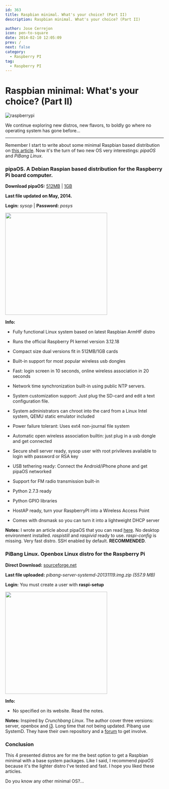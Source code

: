 ```yaml
---
id: 363
title: Raspbian minimal. What's your choice? (Part II)
description: Raspbian minimal. What's your choice? (Part II)

author: Jose Cerrejon
icon: pen-to-square
date: 2014-02-10 12:05:09
prev: /
next: false
category:
  - Raspberry PI
tag:
  - Raspberry PI
---
```


# Raspbian minimal: What's your choice? (Part II)


![raspberrypi](/images/2014/02/startrek.jpg)

We continue exploring new distros, new flavors, to boldly go where no operating system has gone before...

- - -
Remember I start to write about some minimal Raspbian based distribution on [this article](/post.php?id=349). Now it's the turn of two new OS very interestings: *pipaOS* and *PiBang Linux*.

###  pipaOS. A Debian Raspian based distribution for the Raspberry Pi board computer.

**Download pipaOS:** [512MB](http://pipaos.mitako.eu/download/pipaos-2.6-tiny500mb.img.gz) | [1GB](http://pipaos.mitako.eu/download/pipaos-2.6-small1gb.img.gz)

**Last file updated on May, 2014.**

**Login:** *sysop* | **Password:** *posys*

<a title="Some useful command to take a look" rel="lightbox" href="/images/2014/02/pipaOS.jpg">
<img width="324" src="/images/2014/02/pipaOS_min.jpg">
</a>

**Info:**

* Fully functional Linux system based on latest Raspbian ArmHF distro

* Runs the official Raspberry PI kernel version 3.12.18

* Compact size dual versions fit in 512MB/1GB cards

* Built-in support for most popular wireless usb dongles

* Fast: login screen in 10 seconds, online wireless association in 20 seconds

* Network time synchronization built-in using public NTP servers.

* System customization support: Just plug the SD-card and edit a text 
configuration file.

* System administrators can chroot into the card from a Linux Intel system, QEMU static emulator included

* Power failure tolerant: Uses ext4 non-journal file system

* Automatic open wireless association builtin: just plug in a usb dongle and get connected

* Secure shell server ready, sysop user with root privileves available to login with password or RSA key

* USB tethering ready: Connect the Android/iPhone phone and get pipaOS networked

* Support for FM radio transmission built-in

* Python 2.7.3 ready

* Python GPIO libraries

* HostAP ready, turn your RaspberryPI into a Wireless Access Point

* Comes with dnsmask so you can turn it into a lightweight DHCP server

**Notes:** I wrote an article about pipaOS that you can read [here](/post.php?id=289). No desktop environment installed. *raspistill* and *raspivid* ready to use. *raspi-config* is missing. Very fast distro. SSH enabled by default. **RECOMMENDED**.

###  PiBang Linux. Openbox Linux distro for the Raspberry Pi

**Direct Download:** [sourceforge.net](http://sourceforge.net/projects/pibang/files/?source=navbar)

**Last file uploaded:** *pibang-server-systemd-20131119.img.zip (557.9 MB)*

**Login:** You must create a user with **raspi-setup**

<a title="PiBang Linux Desktop" rel="lightbox" href="/images/2014/02/pibang.jpg">
<img width="324" src="/images/2014/02/pibang_min.jpg">
</a>

**Info:**

* No specified on its website. Read the notes.

**Notes:** Inspired by *Crunchbang Linux*. The author cover three versions: server, openbox and [i3](http://i3wm.org). Long time that not being updated. Pibang use SystemD. They have their own repository and a [forum](http://pibanglinux.org/forums) to get involve.

###  Conclusion

This 4 presented distros are for me the best option to get a Raspbian minimal with a base system packages. Like I said, I recommend *pipaOS* because it's the lighter distro I've tested and fast. I hope you liked these articles.

Do you know any other minimal OS?...
